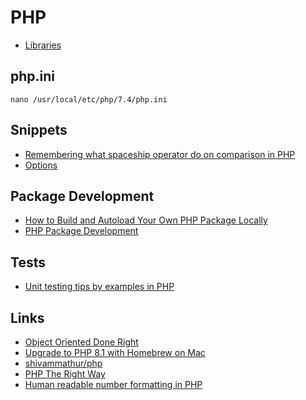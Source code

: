 # PHP

- [Libraries](php-libraries.md)

## php.ini

```
nano /usr/local/etc/php/7.4/php.ini
```

## Snippets

- [Remembering what spaceship operator do on comparison in PHP](https://www.amitmerchant.com/remembering-what-spaceship-operator-do-comparison-php/)
- [Options](https://www.asiteaboutnothing.net/c_php-bitwise.html)

## Package Development

- [How to Build and Autoload Your Own PHP Package Locally](https://mattstauffer.com/blog/how-to-build-and-autoload-your-own-php-package-locally/)
- [PHP Package Development](https://phppackagedevelopment.com/)

## Tests

- [Unit testing tips by examples in PHP](https://github.com/sarven/unit-testing-tips)

## Links

- [Object Oriented Done Right](https://front-line-php.com/object-oriented)
- [Upgrade to PHP 8.1 with Homebrew on Mac](https://stitcher.io/blog/php-81-upgrade-mac)
- [shivammathur/php](https://github.com/shivammathur/homebrew-php)
- [PHP The Right Way](https://phptherightway.com/)
- [Human readable number formatting in PHP](https://www.amitmerchant.com/human-readable-number-formatting-in-php/)
